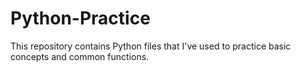 # Python-Practice
This repository contains Python files that I've used to practice basic concepts and common functions.
